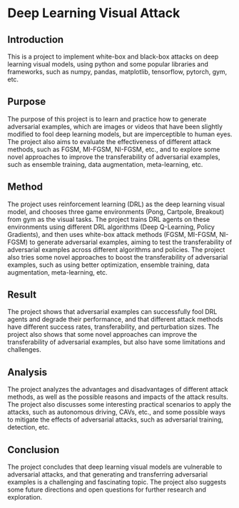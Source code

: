 # Deep Learning Visual Attack

## Introduction

This is a project to implement white-box and black-box attacks on deep learning visual models, using python and some popular libraries and frameworks, such as numpy, pandas, matplotlib, tensorflow, pytorch, gym, etc.

## Purpose

The purpose of this project is to learn and practice how to generate adversarial examples, which are images or videos that have been slightly modified to fool deep learning models, but are imperceptible to human eyes. The project also aims to evaluate the effectiveness of different attack methods, such as FGSM, MI-FGSM, NI-FGSM, etc., and to explore some novel approaches to improve the transferability of adversarial examples, such as ensemble training, data augmentation, meta-learning, etc.

## Method

The project uses reinforcement learning (DRL) as the deep learning visual model, and chooses three game environments (Pong, Cartpole, Breakout) from gym as the visual tasks. The project trains DRL agents on these environments using different DRL algorithms (Deep Q-Learning, Policy Gradients), and then uses white-box attack methods (FGSM, MI-FGSM, NI-FGSM) to generate adversarial examples, aiming to test the transferability of adversarial examples across different algorithms and policies. The project also tries some novel approaches to boost the transferability of adversarial examples, such as using better optimization, ensemble training, data augmentation, meta-learning, etc.

## Result

The project shows that adversarial examples can successfully fool DRL agents and degrade their performance, and that different attack methods have different success rates, transferability, and perturbation sizes. The project also shows that some novel approaches can improve the transferability of adversarial examples, but also have some limitations and challenges.

## Analysis

The project analyzes the advantages and disadvantages of different attack methods, as well as the possible reasons and impacts of the attack results. The project also discusses some interesting practical scenarios to apply the attacks, such as autonomous driving, CAVs, etc., and some possible ways to mitigate the effects of adversarial attacks, such as adversarial training, detection, etc.

## Conclusion

The project concludes that deep learning visual models are vulnerable to adversarial attacks, and that generating and transferring adversarial examples is a challenging and fascinating topic. The project also suggests some future directions and open questions for further research and exploration.
